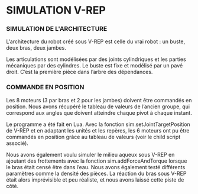 # SIMULATION V-REP

### SIMULATION DE L'ARCHITECTURE

L’architecture du robot créé sous V-REP est celle du vrai robot : un buste, deux bras, deux jambes. 

Les articulations sont modélisées par des joints cylindriques et les parties mécaniques par des cylindres. Le buste est fixe et modélisé par un pavé droit. C’est la première pièce dans l’arbre des dépendances.


### COMMANDE EN POSITION  

Les 8 moteurs (3 par bras et 2 pour les jambes) doivent être commandés en position. Nous avons récupéré le tableau de valeurs de l’ancien groupe, qui correspond aux angles que doivent atteindre chaque pivot à chaque instant. 

Le programme a été fait en Lua. Avec la fonction sim.setJointTargetPosition de V-REP et en adaptant les unités et les repères, les 6 moteurs ont pu être commandés en position grâce au tableau de valeurs (voir le child script associé).

Nous avons également voulu simuler le milieu aqueux sous V-REP en ajoutant des frottements avec la fonction sim.addForceAndTorque lorsque le bras était censé être dans l’eau. Nous avons également testé différents paramètres comme la densité des pièces. La réaction du bras sous V-REP était alors imprévisible et peu réaliste, et nous avons laissé cette piste de côté.
